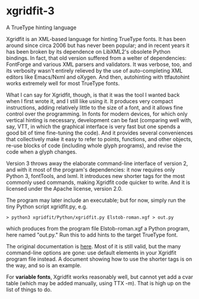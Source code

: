 # xgridfit-3
A TrueType hinting language

Xgridfit is an XML-based language for hinting TrueType fonts. It has been around since circa 2006 but has never been popular; and in recent years it has been broken by its dependence on LibXML2's obsolete Python bindings. In fact, that old version suffered from a welter of dependencies: FontForge and various XML parsers and validators. It was verbose, too, and its verbosity wasn't entirely relieved by the use of auto-completing XML editors like Emacs/Nxml and oXygen. And then, autohinting with ttfautohint works extremely well for most TrueType fonts.

What I can say for Xgridfit, though, is that it was the tool I wanted back when I first wrote it, and I still like using it. It produces very compact instructions, adding relatively little to the size of a font, and it allows fine control over the programming. In fonts for modern devices, for which only vertical hinting is necessary, development can be fast (comparing well with, say, VTT, in which the graphical interface is very fast but one spends a good bit of time fine-tuning the code). And it provides several conveniences that collectively make it easy to refer to points, functions, and other objects, re-use blocks of code (including whole glyph programs), and revise the code when a glyph changes.

Version 3 throws away the elaborate command-line interface of version 2, and with it most of the program's dependencies: it now requires only Python 3, fontTools, and lxml. It introduces new shorter tags for the most commonly used commands, making Xgridfit code quicker to write. And it is licensed under the Apache license, version 2.0.

The program may later include an executable; but for now, simply run the tiny Python script xgridfit.py, e.g.

`> python3 xgridfit/Python/xgridfit.py Elstob-roman.xgf > out.py`

which produces from the program file Elstob-roman.xgf a Python program, here named "out.py." Run this to add hints to the target TrueType font.

The original documentation is [here](http://xgridfit.sourceforge.net/). Most of it is still valid, but the many command-line options are gone: use default elements in your Xgridfit program file instead. A document showing how to use the shorter tags is on the way, and so is an example.

For **variable fonts**, Xgridfit works reasonably well, but cannot yet add a cvar table (which may be added manually, using TTX -m). That is high up on the list of things to do.
